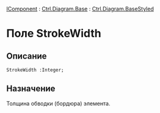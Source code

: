 ﻿---
Link: .Ctrl.Diagram.BaseStyled.@StrokeWidth
---

[IComponent](topic:Com.Custom.ComClasses.IComponent.Default) :
[Ctrl.Diagram.Base](topic:Com.Custom.ComClasses.Ctrl.Diagram.Base.Default) :
[Ctrl.Diagram.BaseStyled](Default)

# Поле StrokeWidth

## Описание

    StrokeWidth :Integer;

## Назначение

Толщина обводки (бордюра) элемента.